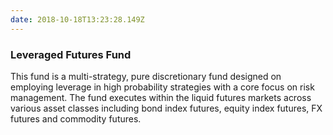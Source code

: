 ```yaml
---
date: 2018-10-18T13:23:28.149Z
---
```

### Leveraged Futures Fund

This fund is a multi-strategy, pure discretionary fund designed on employing leverage in high probability strategies with a core focus on risk management. The fund executes within the liquid futures markets across various asset classes including bond index futures, equity index futures, FX futures and commodity futures.
